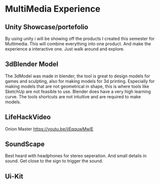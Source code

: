 # MultiMedia Experience
## Unity Showcase/portefolio
By using unity i will be showing off the products I created this semester for Multimedia. This will combine everything into one product. And make the experience a interactive one. Just walk around and explore.

## 3dBlender Model
The 3dModel was made in blender, the tool is great to design models for games and sculpting, also for making models for 3d printing. Especially for making models that are not geometrical in shape, this is where tools like SketchUp are not feasible to use. Blender does have a very high learning curve. The tools shortcuts are not intuitive and are required to make models. 

## LifeHackVideo
Onion Master	https://youtu.be/ijEqquwMwlE

## SoundScape
Best heard with headphones for stereo seperation. And small details in sound. Get close to the sign to trigger the sound.

## Ui-Kit


